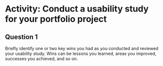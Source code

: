 # Activity: Conduct a usability study for your portfolio project


## Question 1
Briefly identify one or two key wins you had as you conducted and reviewed your usability study. Wins can be lessons you learned, areas you improved, successes you achieved, and so on.
